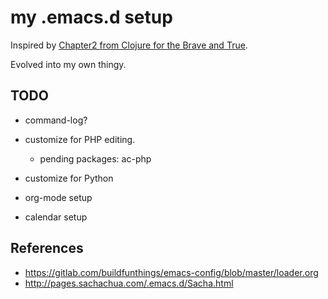 # my .emacs.d setup #

Inspired by [Chapter2 from Clojure for the Brave and True](http://www.braveclojure.com/basic-emacs/). 

Evolved into my own thingy. 

## TODO ##
* command-log?

* customize for PHP editing. 
    * pending packages: ac-php

* customize for Python

* org-mode setup

* calendar setup

## References ##

* https://gitlab.com/buildfunthings/emacs-config/blob/master/loader.org
* http://pages.sachachua.com/.emacs.d/Sacha.html



